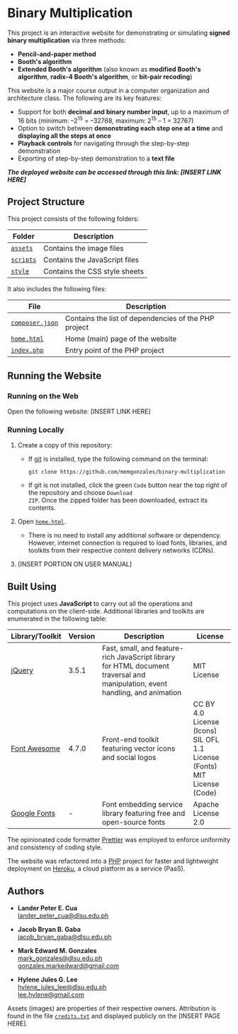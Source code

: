 # Binary Multiplication
This project is an interactive website for demonstrating or simulating **signed binary multiplication** via three methods:
- **Pencil-and-paper method**
- **Booth's algorithm**
- **Extended Booth's algorithm** (also known as **modified Booth's algorithm**, **radix-4 Booth's algorithm**, or **bit-pair recoding**)

This website is a major course output in a computer organization and architecture class. The following are its key features:
- Support for both **decimal and binary number input**, up to a maximum of 16 bits (minimum: &ndash;2<sup>15</sup> = &ndash;32768, maximum: 2<sup>15</sup> &ndash; 1 = 32767)
- Option to switch between **demonstrating each step one at a time** and **displaying all the steps at once**
- **Playback controls** for navigating through the step-by-step demonstration
- Exporting of step-by-step demonstration to a **text file**

***The deployed website can be accessed through this link: [INSERT LINK HERE]***

## Project Structure
This project consists of the following folders:

Folder | Description
-- | --
[`assets`](https://github.com/memgonzales/binary-multiplication/tree/master/assets) | Contains the image files
[`scripts`](https://github.com/memgonzales/binary-multiplication/tree/master/scripts) | Contains the JavaScript files
[`style`](https://github.com/memgonzales/binary-multiplication/tree/master/style) | Contains the CSS style sheets

It also includes the following files:

File | Description
-- | --
[`composer.json`](https://github.com/memgonzales/binary-multiplication/blob/master/composer.json) | Contains the list of dependencies of the PHP project
[`home.html`](https://github.com/memgonzales/binary-multiplication/blob/master/home.html) | Home (main) page of the website
[`index.php`](https://github.com/memgonzales/binary-multiplication/blob/master/index.php) | Entry point of the PHP project

## Running the Website
### Running on the Web
Open the following website: [INSERT LINK HERE]

### Running Locally
1. Create a copy of this repository:
   - If [git](https://git-scm.com/downloads) is installed, type the following command on the terminal:
   
     ```
     git clone https://github.com/memgonzales/binary-multiplication
     ```
      
   - If git is not installed, click the green <code>Code</code> button near the top right of the repository and choose <code>Download ZIP</code>. Once the zipped folder has been downloaded, extract its contents.
   
2. Open [`home.html`](https://github.com/memgonzales/binary-multiplication/blob/master/home.html). 
   - There is no need to install any additional software or dependency. However, internet connection is required to load fonts, libraries, and toolkits from their respective content delivery networks (CDNs).

3. [INSERT PORTION ON USER MANUAL]

## Built Using
This project uses **JavaScript** to carry out all the operations and computations on the client-side. Additional libraries and toolkits are enumerated in the following table:

Library/Toolkit | Version | Description | License
-- | -- | -- | --
[jQuery](https://jquery.com/) | 3.5.1 | Fast, small, and feature-rich JavaScript library for HTML document traversal and manipulation, event handling, and animation | MIT License
[Font Awesome](https://fontawesome.com/) | 4.7.0 | Front-end toolkit featuring vector icons and social logos | CC BY 4.0 License (Icons)<br>SIL OFL 1.1 License (Fonts)<br>MIT License (Code)
[Google Fonts](https://fonts.google.com/) | - | Font embedding service library featuring free and open-source fonts | Apache License 2.0

The opinionated code formatter [Prettier](https://prettier.io/) was employed to enforce uniformity and consistency of coding style.

The website was refactored into a [PHP](https://www.php.net/) project for faster and lightweight deployment on [Heroku](https://dashboard.heroku.com/), a cloud platform as a service (PaaS).

## Authors
- <b>Lander Peter E. Cua</b> <br/>
  lander_peter_cua@dlsu.edu.ph <br/>
  
- <b>Jacob Bryan B. Gaba</b> <br/>
  jacob_bryan_gaba@dlsu.edu.ph <br/>
  
- <b>Mark Edward M. Gonzales</b> <br/>
  mark_gonzales@dlsu.edu.ph <br/>
  gonzales.markedward@gmail.com <br/>
  
- <b>Hylene Jules G. Lee</b> <br/>
  hylene_jules_lee@dlsu.edu.ph <br/>
  lee.hylene@gmail.com
  
Assets (images) are properties of their respective owners. Attribution is found in the file [`credits.txt`](https://github.com/memgonzales/binary-multiplication/blob/master/credits.txt) and displayed publicly on the [INSERT PAGE HERE].
